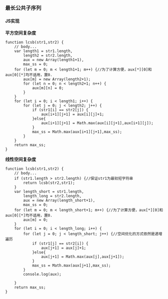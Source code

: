 ### **最长公共子序列**
#### **JS实现**
**平方空间复杂度**

	function lcsb(str1,str2) {
		// body...
		var length1 = str1.length,
			length2 = str2.length,
			aux = new Array(length1+1),
			max_ss = 0;
		for (let m = 0; m < length1+1; m++) {//为了计算方便，aux[*][0]和aux[0][*]均不适用，置0.
			aux[m] = new Array(length2+1);
			for (let n = 0; n < length2+1; n++) {
				aux[m][n] = 0;
			}
		}
		for (let i = 0; i < length1; i++) {
			for (let j = 0; j < length2; j++) {
				if (str1[i] == str2[j]) {
					aux[i+1][j+1] = aux[i][j]+1;
				}else{
					aux[i+1][j+1] = Math.max(aux[i][j+1],aux[i+1][j]);
				}
				max_ss = Math.max(aux[i+1][j+1],max_ss);
			}
		}
		return max_ss;
	}
	
**线性空间复杂度**

	function lcsb(str1,str2) {
		// body...
		if (str1.length > str2.length) {//保证str1为最较短字符串
			return lcsb(str2,str1);
		}
		var length_short = str1.length,
			length_long = str2.length,
			aux = new Array(length_short+1),
			max_ss = 0;
		for (let m = 0; m < length_short+1; m++) {//为了计算方便，aux[*][0]和aux[0][*]均不适用，置0.
			aux[m] = 0;
		}
		for (let i = 0; i < length_long; i++) {
			for (let j = 0; j < length_short; j++) {//空间优化的方式依然是递增遍历
				if (str1[j] == str2[i]) {
					aux[j+1] = aux[j]+1;
				}else{
					aux[j+1] = Math.max(aux[j],aux[j+1]);
				}
				max_ss = Math.max(aux[j+1],max_ss);
			}
			console.log(aux);

		}
		return max_ss;
	}